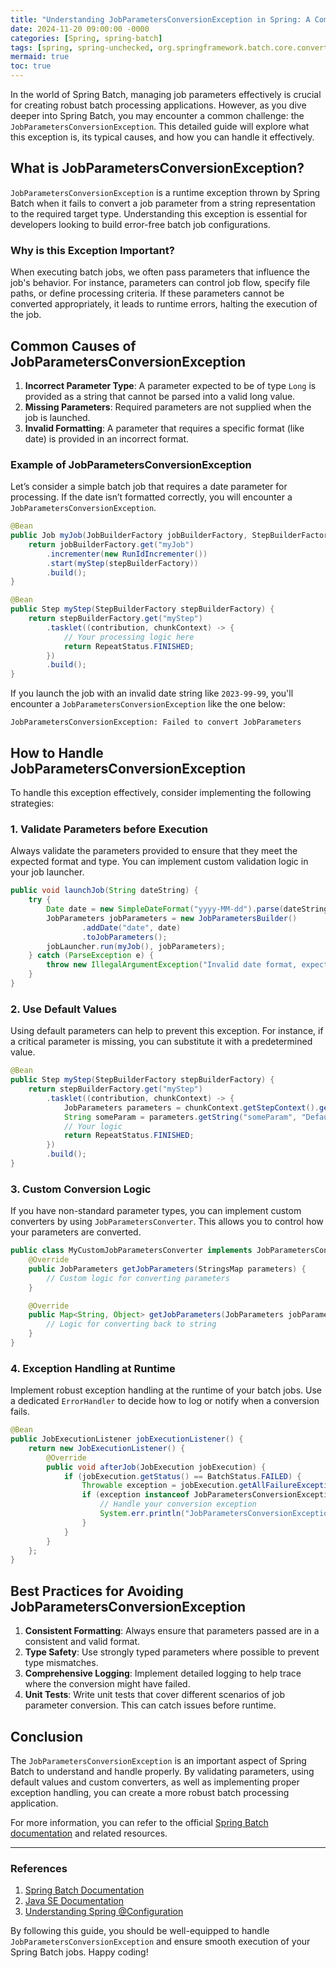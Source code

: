 ```yaml
---
title: "Understanding JobParametersConversionException in Spring: A Comprehensive Guide"
date: 2024-11-20 09:00:00 -0000
categories: [Spring, spring-batch]
tags: [spring, spring-unchecked, org.springframework.batch.core.converter]
mermaid: true
toc: true
---
```



In the world of Spring Batch, managing job parameters effectively is crucial for creating robust batch processing applications. However, as you dive deeper into Spring Batch, you may encounter a common challenge: the `JobParametersConversionException`. This detailed guide will explore what this exception is, its typical causes, and how you can handle it effectively. 

## What is JobParametersConversionException?

`JobParametersConversionException` is a runtime exception thrown by Spring Batch when it fails to convert a job parameter from a string representation to the required target type. Understanding this exception is essential for developers looking to build error-free batch job configurations.

### Why is this Exception Important?

When executing batch jobs, we often pass parameters that influence the job's behavior. For instance, parameters can control job flow, specify file paths, or define processing criteria. If these parameters cannot be converted appropriately, it leads to runtime errors, halting the execution of the job.

## Common Causes of JobParametersConversionException

1. **Incorrect Parameter Type**: A parameter expected to be of type `Long` is provided as a string that cannot be parsed into a valid long value.
2. **Missing Parameters**: Required parameters are not supplied when the job is launched.
3. **Invalid Formatting**: A parameter that requires a specific format (like date) is provided in an incorrect format.

### Example of JobParametersConversionException

Let’s consider a simple batch job that requires a date parameter for processing. If the date isn’t formatted correctly, you will encounter a `JobParametersConversionException`. 

```java
@Bean
public Job myJob(JobBuilderFactory jobBuilderFactory, StepBuilderFactory stepBuilderFactory) {
    return jobBuilderFactory.get("myJob")
        .incrementer(new RunIdIncrementer())
        .start(myStep(stepBuilderFactory))
        .build();
}

@Bean
public Step myStep(StepBuilderFactory stepBuilderFactory) {
    return stepBuilderFactory.get("myStep")
        .tasklet((contribution, chunkContext) -> {
            // Your processing logic here
            return RepeatStatus.FINISHED;
        })
        .build();
}
```

If you launch the job with an invalid date string like `2023-99-99`, you'll encounter a `JobParametersConversionException` like the one below:

```
JobParametersConversionException: Failed to convert JobParameters
```

## How to Handle JobParametersConversionException

To handle this exception effectively, consider implementing the following strategies:

### 1. Validate Parameters before Execution

Always validate the parameters provided to ensure that they meet the expected format and type. You can implement custom validation logic in your job launcher.

```java
public void launchJob(String dateString) {
    try {
        Date date = new SimpleDateFormat("yyyy-MM-dd").parse(dateString);
        JobParameters jobParameters = new JobParametersBuilder()
                .addDate("date", date)
                .toJobParameters();
        jobLauncher.run(myJob(), jobParameters);
    } catch (ParseException e) {
        throw new IllegalArgumentException("Invalid date format, expected yyyy-MM-dd");
    }
}
```

### 2. Use Default Values

Using default parameters can help to prevent this exception. For instance, if a critical parameter is missing, you can substitute it with a predetermined value.

```java
@Bean
public Step myStep(StepBuilderFactory stepBuilderFactory) {
    return stepBuilderFactory.get("myStep")
        .tasklet((contribution, chunkContext) -> {
            JobParameters parameters = chunkContext.getStepContext().getStepExecution().getJobParameters();
            String someParam = parameters.getString("someParam", "DefaultValue"); // Use default
            // Your logic
            return RepeatStatus.FINISHED;
        })
        .build();
}
```

### 3. Custom Conversion Logic

If you have non-standard parameter types, you can implement custom converters by using `JobParametersConverter`. This allows you to control how your parameters are converted.

```java
public class MyCustomJobParametersConverter implements JobParametersConverter {
    @Override
    public JobParameters getJobParameters(StringsMap parameters) {
        // Custom logic for converting parameters
    }

    @Override
    public Map<String, Object> getJobParameters(JobParameters jobParameters) {
        // Logic for converting back to string
    }
}
```

### 4. Exception Handling at Runtime

Implement robust exception handling at the runtime of your batch jobs. Use a dedicated `ErrorHandler` to decide how to log or notify when a conversion fails.

```java
@Bean
public JobExecutionListener jobExecutionListener() {
    return new JobExecutionListener() {
        @Override
        public void afterJob(JobExecution jobExecution) {
            if (jobExecution.getStatus() == BatchStatus.FAILED) {
                Throwable exception = jobExecution.getAllFailureExceptions().get(0);
                if (exception instanceof JobParametersConversionException) {
                    // Handle your conversion exception
                    System.err.println("JobParametersConversionException occurred: " + exception.getMessage());
                }
            }
        }
    };
}
```

## Best Practices for Avoiding JobParametersConversionException

1. **Consistent Formatting**: Always ensure that parameters passed are in a consistent and valid format.
2. **Type Safety**: Use strongly typed parameters where possible to prevent type mismatches.
3. **Comprehensive Logging**: Implement detailed logging to help trace where the conversion might have failed.
4. **Unit Tests**: Write unit tests that cover different scenarios of job parameter conversion. This can catch issues before runtime.

## Conclusion

The `JobParametersConversionException` is an important aspect of Spring Batch to understand and handle properly. By validating parameters, using default values and custom converters, as well as implementing proper exception handling, you can create a more robust batch processing application.

For more information, you can refer to the official [Spring Batch documentation](https://docs.spring.io/spring-batch/docs/current/reference/html/) and related resources.

---

### References

1. [Spring Batch Documentation](https://docs.spring.io/spring-batch/docs/current/reference/html/)
2. [Java SE Documentation](https://docs.oracle.com/javase/8/docs/api/java/util/Date.html)
3. [Understanding Spring @Configuration](https://docs.spring.io/spring-framework/docs/current/reference/html/core.html#beans-annotation-config)

By following this guide, you should be well-equipped to handle `JobParametersConversionException` and ensure smooth execution of your Spring Batch jobs. Happy coding!